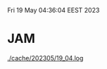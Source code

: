 Fri 19 May 04:36:04 EEST 2023
# JAM
<a href='./cache/202305/19_04.log'>./cache/202305/19_04.log</a>
